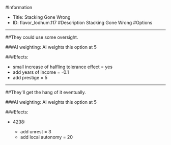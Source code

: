 #Information
 - Title: Stacking Gone Wrong
 - ID: flavor_lodhum.117
#Description
Stacking Gone Wrong
#Options

___
##They could use some oversight.

###AI weighting:
AI weights this option at 5


###Efects:<ul><li>small increase of halfling tolerance effect = yes</li><li>add years of income = -0.1</li><li>add prestige = 5</li></ul>

___
##They'll get the hang of it eventually.

###AI weighting:
AI weights this option at 5


###Efects:<ul><li>4238:</li><ul><li>add unrest = 3</li><li>add local autonomy = 20</li></ul></ul>
